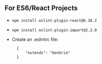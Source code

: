 ## For ES6/React Projects

* `npm install eslint-plugin-react@6.10.2`
* `npm install eslint-plugin-import@2.2.0`
* Create an .eslintrc file:

        {
            "extends": "benbria"
        }
